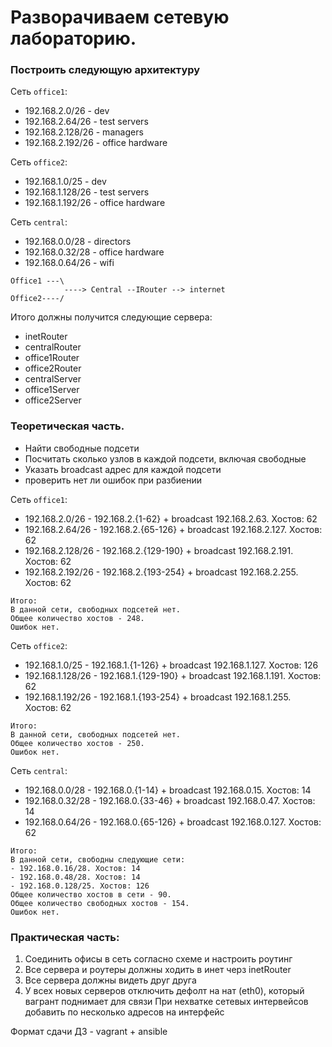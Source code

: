 # Разворачиваем сетевую лабораторию.

### Построить следующую архитектуру

Сеть `office1`:
- 192.168.2.0/26 - dev
- 192.168.2.64/26 - test servers
- 192.168.2.128/26 - managers
- 192.168.2.192/26 - office hardware

Сеть `office2`:
- 192.168.1.0/25 - dev
- 192.168.1.128/26 - test servers
- 192.168.1.192/26 - office hardware

Сеть `central`:
- 192.168.0.0/28 - directors
- 192.168.0.32/28 - office hardware
- 192.168.0.64/26 - wifi
```
Office1 ---\
            ----> Central --IRouter --> internet
Office2----/
```
Итого должны получится следующие сервера:
- inetRouter
- centralRouter
- office1Router
- office2Router
- centralServer
- office1Server
- office2Server

### Теоретическая часть.
- Найти свободные подсети
- Посчитать сколько узлов в каждой подсети, включая свободные
- Указать broadcast адрес для каждой подсети
- проверить нет ли ошибок при разбиении

Сеть `office1`:
- 192.168.2.0/26 - 192.168.2.{1-62} + broadcast 192.168.2.63. Хостов: 62
- 192.168.2.64/26 - 192.168.2.{65-126} + broadcast 192.168.2.127. Хостов: 62
- 192.168.2.128/26 - 192.168.2.{129-190} + broadcast 192.168.2.191. Хостов: 62
- 192.168.2.192/26 - 192.168.2.{193-254} + broadcast 192.168.2.255. Хостов: 62
```
Итого:
В данной сети, свободных подсетей нет.
Общее количество хостов - 248.
Ошибок нет.
```
Сеть `office2`:
- 192.168.1.0/25 - 192.168.1.{1-126} + broadcast 192.168.1.127. Хостов: 126
- 192.168.1.128/26 - 192.168.1.{129-190} + broadcast 192.168.1.191. Хостов: 62
- 192.168.1.192/26 - 192.168.1.{193-254} + broadcast 192.168.1.255. Хостов: 62
```
Итого:
В данной сети, свободных подсетей нет.
Общее количество хостов - 250.
Ошибок нет.
```

Сеть `central`:
- 192.168.0.0/28 - 192.168.0.{1-14} + broadcast 192.168.0.15. Хостов: 14
- 192.168.0.32/28 - 192.168.0.{33-46} + broadcast 192.168.0.47. Хостов: 14
- 192.168.0.64/26 - 192.168.0.{65-126} + broadcast 192.168.0.127. Хостов: 62
```
Итого:
В данной сети, свободны cледующие сети:
- 192.168.0.16/28. Хостов: 14
- 192.168.0.48/28. Хостов: 14
- 192.168.0.128/25. Хостов: 126
Общее количество хостов в сети - 90. 
Общее количество свободных хостов - 154. 
Ошибок нет.
```



### Практическая часть:
1. Соединить офисы в сеть согласно схеме и настроить роутинг
2. Все сервера и роутеры должны ходить в инет черз inetRouter
3. Все сервера должны видеть друг друга
4. У всех новых серверов отключить дефолт на нат (eth0), который вагрант поднимает для связи
При нехватке сетевых интервейсов добавить по несколько адресов на интерфейс

Формат сдачи ДЗ - vagrant + ansible
